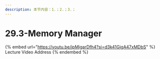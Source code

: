 ```yaml
---
description: 本节内容：1.；2.；3.；
---
```


# 29.3-Memory Manager

{% embed url="https://youtu.be/jpMigarDfh4?si=d3k41GjgA47xMDbS" %}
Lecture Video Address
{% endembed %}
